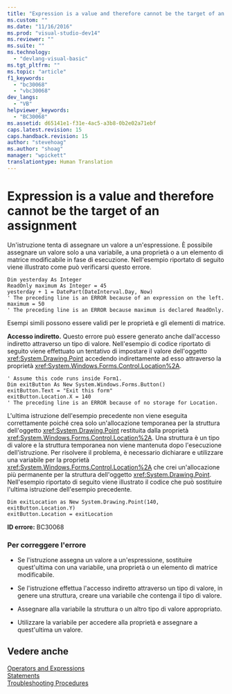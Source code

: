 ```yaml
---
title: "Expression is a value and therefore cannot be the target of an assignment | Microsoft Docs"
ms.custom: ""
ms.date: "11/16/2016"
ms.prod: "visual-studio-dev14"
ms.reviewer: ""
ms.suite: ""
ms.technology: 
  - "devlang-visual-basic"
ms.tgt_pltfrm: ""
ms.topic: "article"
f1_keywords: 
  - "bc30068"
  - "vbc30068"
dev_langs: 
  - "VB"
helpviewer_keywords: 
  - "BC30068"
ms.assetid: d65141e1-f31e-4ac5-a3b8-0b2e02a71ebf
caps.latest.revision: 15
caps.handback.revision: 15
author: "stevehoag"
ms.author: "shoag"
manager: "wpickett"
translationtype: Human Translation
---
```

# Expression is a value and therefore cannot be the target of an assignment
Un'istruzione tenta di assegnare un valore a un'espressione.  È possibile assegnare un valore solo a una variabile, a una proprietà o a un elemento di matrice modificabile in fase di esecuzione.  Nell'esempio riportato di seguito viene illustrato come può verificarsi questo errore.  
  
```  
Dim yesterday As Integer  
ReadOnly maximum As Integer = 45  
yesterday + 1 = DatePart(DateInterval.Day, Now)  
' The preceding line is an ERROR because of an expression on the left.  
maximum = 50  
' The preceding line is an ERROR because maximum is declared ReadOnly.  
```  
  
 Esempi simili possono essere validi per le proprietà e gli elementi di matrice.  
  
 **Accesso indiretto.** Questo errore può essere generato anche dall'accesso indiretto attraverso un tipo di valore.  Nell'esempio di codice riportato di seguito viene effettuato un tentativo di impostare il valore dell'oggetto <xref:System.Drawing.Point> accedendo indirettamente ad esso attraverso la proprietà <xref:System.Windows.Forms.Control.Location%2A>.  
  
```  
' Assume this code runs inside Form1.  
Dim exitButton As New System.Windows.Forms.Button()  
exitButton.Text = "Exit this form"  
exitButton.Location.X = 140  
' The preceding line is an ERROR because of no storage for Location.  
```  
  
 L'ultima istruzione dell'esempio precedente non viene eseguita correttamente poiché crea solo un'allocazione temporanea per la struttura dell'oggetto <xref:System.Drawing.Point> restituita dalla proprietà <xref:System.Windows.Forms.Control.Location%2A>.  Una struttura è un tipo di valore e la struttura temporanea non viene mantenuta dopo l'esecuzione dell'istruzione.  Per risolvere il problema, è necessario dichiarare e utilizzare una variabile per la proprietà <xref:System.Windows.Forms.Control.Location%2A> che crei un'allocazione più permanente per la struttura dell'oggetto <xref:System.Drawing.Point>.  Nell'esempio riportato di seguito viene illustrato il codice che può sostituire l'ultima istruzione dell'esempio precedente.  
  
```  
Dim exitLocation as New System.Drawing.Point(140, exitButton.Location.Y)  
exitButton.Location = exitLocation  
```  
  
 **ID errore:** BC30068  
  
### Per correggere l'errore  
  
-   Se l'istruzione assegna un valore a un'espressione, sostituire quest'ultima con una variabile, una proprietà o un elemento di matrice modificabile.  
  
-   Se l'istruzione effettua l'accesso indiretto attraverso un tipo di valore, in genere una struttura, creare una variabile che contenga il tipo di valore.  
  
-   Assegnare alla variabile la struttura o un altro tipo di valore appropriato.  
  
-   Utilizzare la variabile per accedere alla proprietà e assegnare a quest'ultima un valore.  
  
## Vedere anche  
 [Operators and Expressions](../../../visual-basic/programming-guide/language-features/operators-and-expressions/index.md)   
 [Statements](../../../visual-basic/programming-guide/language-features/statements.md)   
 [Troubleshooting Procedures](../../../visual-basic/programming-guide/language-features/procedures/troubleshooting-procedures.md)